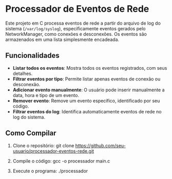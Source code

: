 # Processador de Eventos de Rede

Este projeto em C processa eventos de rede a partir do arquivo de log do sistema (`/var/log/syslog`), especificamente eventos gerados pelo NetworkManager, como conexões e desconexões. Os eventos são armazenados em uma lista simplesmente encadeada.

## Funcionalidades

- **Listar todos os eventos**: Mostra todos os eventos registrados, com seus detalhes.
- **Filtrar eventos por tipo**: Permite listar apenas eventos de conexão ou desconexão.
- **Adicionar evento manualmente**: O usuário pode inserir manualmente a data, hora e tipo de um evento.
- **Remover evento**: Remove um evento específico, identificado por seu código.
- **Filtrar eventos do log**: Identifica automaticamente eventos de rede no log do sistema.

## Como Compilar

1. Clone o repositório:
   git clone https://github.com/seu-usuario/processador-eventos-rede.git
   
2. Compile o código:
   gcc -o processador main.c

3. Execute o programa:
   ./processador

